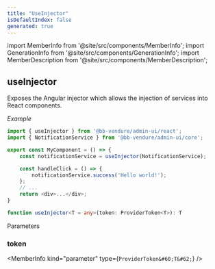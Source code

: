 ```yaml
---
title: "UseInjector"
isDefaultIndex: false
generated: true
---
```

<!-- This file was generated from the Vendure source. Do not modify. Instead, re-run the "docs:build" script -->
import MemberInfo from '@site/src/components/MemberInfo';
import GenerationInfo from '@site/src/components/GenerationInfo';
import MemberDescription from '@site/src/components/MemberDescription';


## useInjector

<GenerationInfo sourceFile="packages/admin-ui/src/lib/react/src/react-hooks/use-injector.ts" sourceLine="27" packageName="@bb-vendure/admin-ui" />

Exposes the Angular injector which allows the injection of services into React components.

*Example*

```ts
import { useInjector } from '@bb-vendure/admin-ui/react';
import { NotificationService } from '@bb-vendure/admin-ui/core';

export const MyComponent = () => {
    const notificationService = useInjector(NotificationService);

    const handleClick = () => {
        notificationService.success('Hello world!');
    };
    // ...
    return <div>...</div>;
}
```

```ts title="Signature"
function useInjector<T = any>(token: ProviderToken<T>): T
```
Parameters

### token

<MemberInfo kind="parameter" type={`ProviderToken&#60;T&#62;`} />

